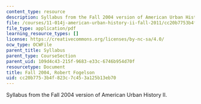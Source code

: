 ```yaml
---
content_type: resource
description: Syllabus from the Fall 2004 version of American Urban History II.
file: /courses/11-014j-american-urban-history-ii-fall-2011/cc20b7753b4f823c7c453a125b13eb70_MIT11_014JF11_syllf04.pdf
file_type: application/pdf
learning_resource_types: []
license: https://creativecommons.org/licenses/by-nc-sa/4.0/
ocw_type: OCWFile
parent_title: Syllabus
parent_type: CourseSection
parent_uid: 109d4c43-215f-9683-e33c-6746b954d70f
resourcetype: Document
title: Fall 2004, Robert Fogelson
uid: cc20b775-3b4f-823c-7c45-3a125b13eb70
---
```

Syllabus from the Fall 2004 version of American Urban History II.